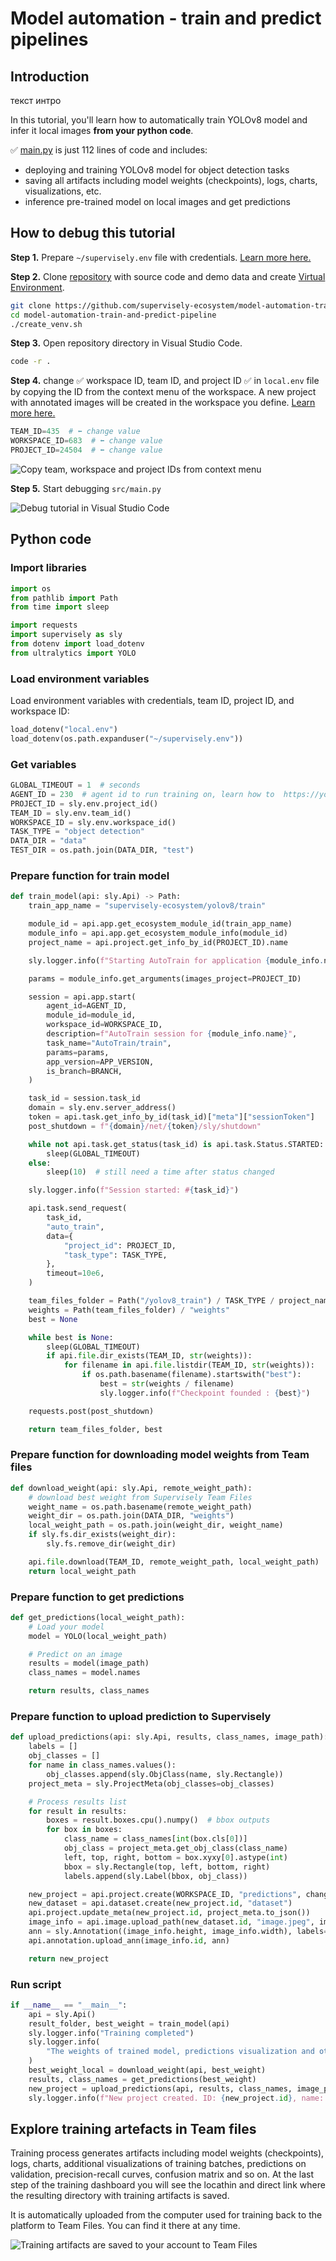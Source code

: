 # Model automation - train and predict pipelines

## Introduction

текст интро

In this tutorial, you'll learn how to automatically train YOLOv8 model and infer it local images **from your python code**.

✅ [main.py](https://github.com/supervisely-ecosystem/model-automation-train-and-predict-pipeline/blob/master/src/main.py) is just 112 lines of code and includes:

- deploying and training YOLOv8 model for object detection tasks
- saving all artifacts including model weights (checkpoints), logs, charts, visualizations, etc.
- inference pre-trained model on local images and get predictions

## How to debug this tutorial

**Step 1.** Prepare `~/supervisely.env` file with credentials. [Learn more here.](../../getting-started/basics-of-authentication.md#use-.env-file-recommended)

**Step 2.** Clone [repository](https://github.com/supervisely-ecosystem/model-automation-train-and-predict-pipeline) with source code and demo data and create [Virtual Environment](https://docs.python.org/3/library/venv.html).

```bash
git clone https://github.com/supervisely-ecosystem/model-automation-train-and-predict-pipeline.git
cd model-automation-train-and-predict-pipeline
./create_venv.sh
```

**Step 3.** Open repository directory in Visual Studio Code.&#x20;

```bash
code -r .
```

**Step 4.** change ✅ workspace ID, team ID, and project ID ✅ in `local.env` file by copying the ID from the context menu of the workspace. A new project with annotated images will be created in the workspace you define. [Learn more here.](../../getting-started/environment-variables.md#team_id)

```python
TEAM_ID=435  # ⬅️ change value
WORKSPACE_ID=683  # ⬅️ change value
PROJECT_ID=24504  # ⬅️ change value
```

![Copy team, workspace and project IDs from context menu](https://github.com/supervisely/developer-portal/assets/79905215/b8e8e655-2a4d-46aa-a204-5409b1a18773)

**Step 5.** Start debugging `src/main.py`&#x20;

![Debug tutorial in Visual Studio Code](https://github.com/supervisely/developer-portal/assets/79905215/6b362bf6-ec4b-420a-a363-66c10907470c)

## Python code

### Import libraries

```python
import os
from pathlib import Path
from time import sleep

import requests
import supervisely as sly
from dotenv import load_dotenv
from ultralytics import YOLO
```

### Load environment variables

Load environment variables with credentials, team ID, project ID, and workspace ID:

```python
load_dotenv("local.env")
load_dotenv(os.path.expanduser("~/supervisely.env"))
```

### Get variables

```python
GLOBAL_TIMEOUT = 1  # seconds
AGENT_ID = 230  # agent id to run training on, learn how to  https://youtu.be/aO7Zc4kTrVg
PROJECT_ID = sly.env.project_id()
TEAM_ID = sly.env.team_id()
WORKSPACE_ID = sly.env.workspace_id()
TASK_TYPE = "object detection"
DATA_DIR = "data"
TEST_DIR = os.path.join(DATA_DIR, "test")
```

### Prepare function for train model

```python
def train_model(api: sly.Api) -> Path:
    train_app_name = "supervisely-ecosystem/yolov8/train"

    module_id = api.app.get_ecosystem_module_id(train_app_name)
    module_info = api.app.get_ecosystem_module_info(module_id)
    project_name = api.project.get_info_by_id(PROJECT_ID).name

    sly.logger.info(f"Starting AutoTrain for application {module_info.name}")

    params = module_info.get_arguments(images_project=PROJECT_ID)

    session = api.app.start(
        agent_id=AGENT_ID,
        module_id=module_id,
        workspace_id=WORKSPACE_ID,
        description=f"AutoTrain session for {module_info.name}",
        task_name="AutoTrain/train",
        params=params,
        app_version=APP_VERSION,
        is_branch=BRANCH,
    )

    task_id = session.task_id
    domain = sly.env.server_address()
    token = api.task.get_info_by_id(task_id)["meta"]["sessionToken"]
    post_shutdown = f"{domain}/net/{token}/sly/shutdown"

    while not api.task.get_status(task_id) is api.task.Status.STARTED:
        sleep(GLOBAL_TIMEOUT)
    else:
        sleep(10)  # still need a time after status changed

    sly.logger.info(f"Session started: #{task_id}")

    api.task.send_request(
        task_id,
        "auto_train",
        data={
            "project_id": PROJECT_ID,
            "task_type": TASK_TYPE,
        },
        timeout=10e6,
    )

    team_files_folder = Path("/yolov8_train") / TASK_TYPE / project_name / str(task_id)
    weights = Path(team_files_folder) / "weights"
    best = None

    while best is None:
        sleep(GLOBAL_TIMEOUT)
        if api.file.dir_exists(TEAM_ID, str(weights)):
            for filename in api.file.listdir(TEAM_ID, str(weights)):
                if os.path.basename(filename).startswith("best"):
                    best = str(weights / filename)
                    sly.logger.info(f"Checkpoint founded : {best}")

    requests.post(post_shutdown)

    return team_files_folder, best
```

### Prepare function for downloading model weights from Team files

```python
def download_weight(api: sly.Api, remote_weight_path):
    # download best weight from Supervisely Team Files
    weight_name = os.path.basename(remote_weight_path)
    weight_dir = os.path.join(DATA_DIR, "weights")
    local_weight_path = os.path.join(weight_dir, weight_name)
    if sly.fs.dir_exists(weight_dir):
        sly.fs.remove_dir(weight_dir)

    api.file.download(TEAM_ID, remote_weight_path, local_weight_path)
    return local_weight_path
```

### Prepare function to get predictions

```python
def get_predictions(local_weight_path):
    # Load your model
    model = YOLO(local_weight_path)

    # Predict on an image
    results = model(image_path)
    class_names = model.names

    return results, class_names
```

### Prepare function to upload prediction to Supervisely

```python
def upload_predictions(api: sly.Api, results, class_names, image_path):
    labels = []
    obj_classes = []
    for name in class_names.values():
        obj_classes.append(sly.ObjClass(name, sly.Rectangle))
    project_meta = sly.ProjectMeta(obj_classes=obj_classes)

    # Process results list
    for result in results:
        boxes = result.boxes.cpu().numpy()  # bbox outputs
        for box in boxes:
            class_name = class_names[int(box.cls[0])]
            obj_class = project_meta.get_obj_class(class_name)
            left, top, right, bottom = box.xyxy[0].astype(int)
            bbox = sly.Rectangle(top, left, bottom, right)
            labels.append(sly.Label(bbox, obj_class))

    new_project = api.project.create(WORKSPACE_ID, "predictions", change_name_if_conflict=True)
    new_dataset = api.dataset.create(new_project.id, "dataset")
    api.project.update_meta(new_project.id, project_meta.to_json())
    image_info = api.image.upload_path(new_dataset.id, "image.jpeg", image_path)
    ann = sly.Annotation((image_info.height, image_info.width), labels=labels)
    api.annotation.upload_ann(image_info.id, ann)

    return new_project
```

### Run script

```python
if __name__ == "__main__":
    api = sly.Api()
    result_folder, best_weight = train_model(api)
    sly.logger.info("Training completed")
    sly.logger.info(
        "The weights of trained model, predictions visualization and other training artifacts can be found in the following Team Files folder:"
    )
    best_weight_local = download_weight(api, best_weight)
    results, class_names = get_predictions(best_weight)
    new_project = upload_predictions(api, results, class_names, image_path)
    sly.logger.info(f"New project created. ID: {new_project.id}, name: {new_project.name}")
```

## Explore training artefacts in Team files

Training process generates artifacts including model weights (checkpoints), logs, charts, additional visualizations of training batches, predictions on validation, precision-recall curves, confusion matrix and so on. At the last step of the training dashboard you will see the locathin and direct link where the resulting directory with training artifacts is saved.

It is automatically uploaded from the computer used for training back to the platform to Team Files. You can find it there at any time.

![Training artifacts are saved to your account to Team Files](https://github.com/supervisely/developer-portal/assets/79905215/993547b1-fcdd-4e12-ab93-93f904168f5d)
